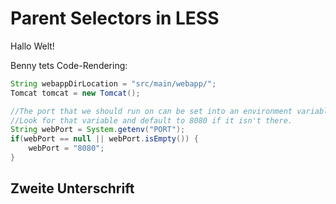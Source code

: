 <!--*
  title: Parent Selectors in LESS
  description: Erklärung wie "Parent Selectors" die Schreibweise für lange Selektoren vereinfachen können.
  tags: ["schon-gewusst", "kurztipp", "Less v1.7.4"]
*-->

# Parent Selectors in LESS

Hallo Welt!

Benny tets Code-Rendering:

```java
String webappDirLocation = "src/main/webapp/";
Tomcat tomcat = new Tomcat();

//The port that we should run on can be set into an environment variable
//Look for that variable and default to 8080 if it isn't there.
String webPort = System.getenv("PORT");
if(webPort == null || webPort.isEmpty()) {
    webPort = "8080";
}
```

## Zweite Unterschrift
